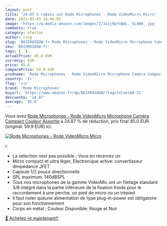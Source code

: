 ```yaml
---
layout: post
title: '24.87 % rabais sur Rode Microphones - Rode VideoMicro Micro'
date: 2021-03-03 14:46:03
image: 'https://m.media-amazon.com/images/I/31oj9pYxBAL._SL400_.jpg'
comments: true
category: ofertas
author: ring
slug: 'B015R0IQGW-fr Rode Microphones - Rode VideoMicro Microphone Caméra...'
sku: 'B015R0IQGW-fr'
tags: [  ]
actualPrice: 45.0 EUR
currency: EUR
price: 45.0
comparePrice: 59.9 EUR
prodname: 'Rode Microphones - Rode VideoMicro Microphone Caméra Compact  Couleur Assortie'
country: 'fr'
flag: '🇫🇷'
brand: 'Rode Microphones'
buyurl: 'https://www.amazon.fr/dp/B015R0IQGW/?tag=tolees0d-21'
descuento: '24.87'
average: '45.0'
---
```


Vous avez [Rode Microphones - Rode VideoMicro Microphone Caméra Compact  Couleur Assortie](https://www.amazon.fr/dp/B015R0IQGW/?tag=tolees0d-21)  à  24.87 % de réduction, prix final  45.0 EUR (original: 59.9 EUR) ici:

[![Rode Microphones - Rode VideoMicro Micro](https://m.media-amazon.com/images/I/31oj9pYxBAL._SL400_.jpg)](https://www.amazon.fr/dp/B015R0IQGW/?tag=tolees0d-21)

ℹ️:

- La sélection nest pas possible ; Vous en recevrez un
- Micro compact et ultra léger, Electronique active: convertisseur dimpédance JFET
- Capsule 1/2 pouce directionnelle
- SPL maximum: 140dBSPL
- Tous nos microphones de la gamme VideoMic ont un filetage standard 3/8 intégré dans la partie inférieure de la fixation froide pour le raccordement à une perche, un pied de micro ou un trépied
- Il faut noter quéune alimentation de type plug-in-power est obligatoire pour son fonctionnement
- Corps en métal ; Couleur Disponible: Rouge et Noir

[🛒 Achetez-le maintenant!!](https://www.amazon.fr/dp/B015R0IQGW/?tag=tolees0d-21)
